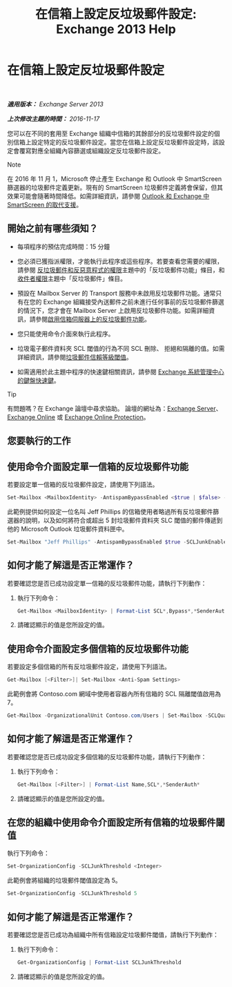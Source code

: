 ﻿---
title: '在信箱上設定反垃圾郵件設定: Exchange 2013 Help'
TOCTitle: 在信箱上設定反垃圾郵件設定
ms:assetid: 868d7fd8-e817-46ba-9b67-edf2f50b9494
ms:mtpsurl: https://technet.microsoft.com/zh-tw/library/Bb123559(v=EXCHG.150)
ms:contentKeyID: 50473626
ms.date: 05/21/2018
mtps_version: v=EXCHG.150
ms.translationtype: MT
---

# 在信箱上設定反垃圾郵件設定

 

_**適用版本：** Exchange Server 2013_

_**上次修改主題的時間：** 2016-11-17_

您可以在不同的套用至 Exchange 組織中信箱的其餘部分的反垃圾郵件設定的個別信箱上設定特定的反垃圾郵件設定。當您在信箱上設定反垃圾郵件設定時，該設定會覆寫對應全組織內容篩選或組織設定反垃圾郵件設定。


> [!NOTE]  
> 在 2016 年 11 月 1，Microsoft 停止產生 Exchange 和 Outlook 中 SmartScreen 篩選器的垃圾郵件定義更新。現有的 SmartScreen 垃圾郵件定義將會保留，但其效果可能會隨著時間降低。如需詳細資訊，請參閱 <a href="https://go.microsoft.com/fwlink/p/?linkid=835894">Outlook 和 Exchange 中 SmartScreen 的取代支援</a>。




## 開始之前有哪些須知？

  - 每項程序的預估完成時間：15 分鐘

  - 您必須已獲指派權限，才能執行此程序或這些程序。若要查看您需要的權限，請參閱 [反垃圾郵件和反惡意程式的權限](anti-spam-and-anti-malware-permissions-exchange-2013-help.md)主題中的「反垃圾郵件功能」條目，和[收件者權限](recipients-permissions-exchange-2013-help.md)主題中「反垃圾郵件」條目。

  - 預設在 Mailbox Server 的 Transport 服務中未啟用反垃圾郵件功能。通常只有在您的 Exchange 組織接受內送郵件之前未進行任何事前的反垃圾郵件篩選的情況下，您才會在 Mailbox Server 上啟用反垃圾郵件功能。如需詳細資訊，請參閱[啟用信箱伺服器上的反垃圾郵件功能](enable-anti-spam-functionality-on-mailbox-servers-exchange-2013-help.md)。

  - 您只能使用命令介面來執行此程序。

  - 垃圾電子郵件資料夾 SCL 閾值的行為不同 SCL 刪除、 拒絕和隔離的值。如需詳細資訊，請參閱[垃圾郵件信賴等級閾值](spam-confidence-level-threshold-exchange-2013-help.md)。

  - 如需適用於此主題中程序的快速鍵相關資訊，請參閱 [Exchange 系統管理中心的鍵盤快速鍵](keyboard-shortcuts-in-the-exchange-admin-center-exchange-online-protection-help.md)。


> [!TIP]  
> 有問題嗎？在 Exchange 論壇中尋求協助。 論壇的網址為：<a href="https://go.microsoft.com/fwlink/p/?linkid=60612">Exchange Server</a>、 <a href="https://go.microsoft.com/fwlink/p/?linkid=267542">Exchange Online</a> 或 <a href="https://go.microsoft.com/fwlink/p/?linkid=285351">Exchange Online Protection</a>。




## 您要執行的工作

## 使用命令介面設定單一信箱的反垃圾郵件功能

若要設定單一信箱的反垃圾郵件設定，請使用下列語法。

```powershell
Set-Mailbox <MailboxIdentity> -AntispamBypassEnabled <$true | $false> -RequireSenderAuthenticationEnabled <$true | $false> -SCLDeleteEnabled <$true | $false | $null> -SCLDeleteThreshold <0-9 | $null> -SCLJunkEnabled <$true | $false | $null > -SCLJunkThreshold <0-9 | $null> -SCLQuarantineEnabled <$true | $false | $null > -SCLQuarantineThreshold <0-9 | $null> -SCLRejectEnabled <$true | $false | $null > -SCLRejectThreshold <0-9 | $null>
```

此範例提供如何設定一位名叫 Jeff Phillips 的信箱使用者略過所有反垃圾郵件篩選器的說明，以及如何將符合或超出 5 封垃圾郵件資料夾 SLC 閾值的郵件傳遞到他的 Microsoft Outlook 垃圾郵件資料匣中。

```powershell
Set-Mailbox "Jeff Phillips" -AntispamBypassEnabled $true -SCLJunkEnabled $true -SCLJunkThreshold 4
```

## 如何才能了解這是否正常運作？

若要確認您是否已成功設定單一信箱的反垃圾郵件功能，請執行下列動作：

1.  執行下列命令：
    
    ```powershell
    Get-Mailbox <MailboxIdentity> | Format-List SCL*,Bypass*,*SenderAuth*
    ```

2.  請確認顯示的值是您所設定的值。

## 使用命令介面設定多個信箱的反垃圾郵件功能

若要設定多個信箱的所有反垃圾郵件設定，請使用下列語法。

```powershell
Get-Mailbox [<Filter>]| Set-Mailbox <Anti-Spam Settings>
```

此範例會將 Contoso.com 網域中使用者容器內所有信箱的 SCL 隔離閾值啟用為 7。

```powershell
Get-Mailbox -OrganizationalUnit Contoso.com/Users | Set-Mailbox -SCLQuarantineEnabled $true -SCLQuarantineThreshold 7
```

## 如何才能了解這是否正常運作？

若要確認您是否已成功設定多個信箱的反垃圾郵件功能，請執行下列動作：

1.  執行下列命令：
    
    ```powershell
    Get-Mailbox [<Filter>] | Format-List Name,SCL*,*SenderAuth*
    ```

2.  請確認顯示的值是您所設定的值。

## 在您的組織中使用命令介面設定所有信箱的垃圾郵件閾值

執行下列命令：

```powershell
Set-OrganizationConfig -SCLJunkThreshold <Integer>
```

此範例會將組織的垃圾郵件閾值設定為 5。

```powershell
Set-OrganizationConfig -SCLJunkThreshold 5
```

## 如何才能了解這是否正常運作？

若要確認您是否已成功為組織中所有信箱設定垃圾郵件閾值，請執行下列動作：

1.  執行下列命令：
    
    ```powershell
    Get-OrganizationConfig | Format-List SCLJunkThreshold
    ```

2.  請確認顯示的值是您所設定的值。

